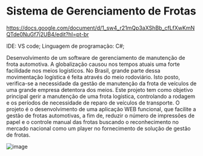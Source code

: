 # Sistema de Gerenciamento de Frotas

https://docs.google.com/document/d/1_sw4_r21mQp3aXShBb_cfLfXwKmNQTde0NuGf7j2UB4/edit?hl=pt-br

IDE: VS code;
Linguagem de programação: C#;

Desenvolvimento de um software de gerenciamento de manutenção de frota automotiva. A globalização causou nos tempos atuais uma forte facilidade nos meios logísticos. No Brasil, grande parte dessa movimentação logística é feita através do meio rodoviário. Isto posto, verifica-se a necessidade da gestão de manutenção da frota de veículos de uma grande empresa detentora dos meios. Este projeto tem como objetivo principal gerir a manutenção de uma frota logística, controlando a rodagem e os períodos de necessidade de reparo de veículos de transporte. O projeto é o desenvolvimento de uma aplicação WEB funcional, que facilite a gestão de frotas automotivas, a fim de, reduzir o número de impressões de papel e o controle manual das frotas buscando o reconhecimento no mercado nacional como um player no fornecimento de solução de gestão de frotas.


![image](https://github.com/Przybeuka/Controle-De-Frotas/assets/94753482/3ca91ef1-387c-4a62-9482-fad033b1d17f)


